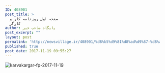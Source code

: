 ```yaml
---
ID: 408901
post_title: >
  صفحه اول روزنامه کار و
  کارگر
author: پایگاه صاحب خبر
post_excerpt: ""
layout: post
permalink: 'http://newsvillage.ir/408901/%d8%b5%d9%81%d8%ad%d9%87-%d8%a7%d9%88%d9%84-%d8%b1%d9%88%d8%b2%d9%86%d8%a7%d9%85%d9%87-%da%a9%d8%a7%d8%b1-%d9%88-%da%a9%d8%a7%d8%b1%da%af%d8%b1-2/'
published: true
post_date: 2017-11-19 09:55:27
---
```

<img src="http://sahebkhabar.ir/download?f=2017/11/19/4/631242.jpg" alt="karvakargar-fp-2017-11-19">